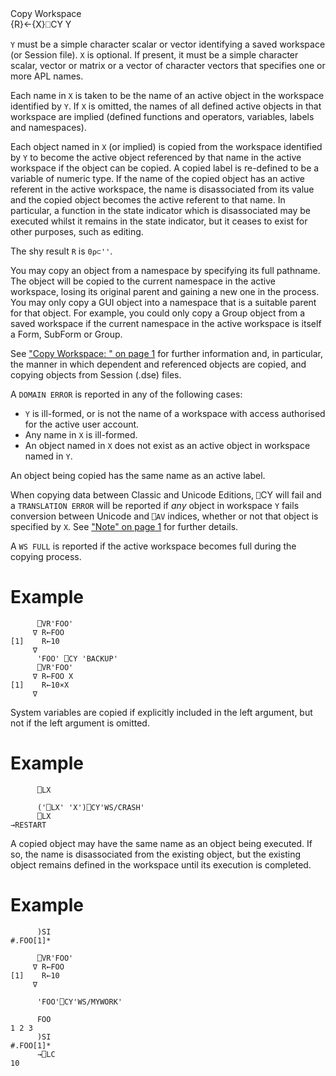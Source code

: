 <div class="heading">
  <div class="name">Copy Workspace</div>
  <div class="command">{R}←{X}⎕CY Y</div>
</div>

`Y` must be a simple character scalar or vector identifying a saved workspace (or Session file).  `X` is optional.  If present, it must be a simple character scalar, vector or matrix or a vector of character vectors that specifies one or more APL names.

Each name in `X` is taken to be the name of an active object in the workspace identified by `Y`.  If `X` is omitted, the names of all defined active objects in that workspace are implied (defined functions and operators, variables, labels and namespaces).

Each object named in `X` (or implied) is copied from the workspace identified by `Y` to become the active object referenced by that name in the active workspace if the object can be copied.  A copied label is re-defined to be a variable of numeric type.  If the name of the copied object has an active referent in the active workspace, the name is disassociated from its value and the copied object becomes the active referent to that name.  In particular, a function in the state indicator which is disassociated may be executed whilst it remains in the state indicator, but it ceases to exist for other purposes, such as editing.

The shy result `R` is `0⍴⊂''`.

You may copy an object from a namespace by specifying its full pathname.  The object will be copied to the current namespace in the active workspace, losing its original parent and gaining a new one in the process.  You may only copy a GUI object into a namespace that is a suitable parent for that object.  For example, you could only copy a Group object from a saved workspace if the current namespace in the active workspace is itself a Form, SubForm or Group.

See ["Copy Workspace: " on page 1](/system-commands/copy.md#CopyWorkspace) for further information and, in particular, the manner in which dependent and referenced objects are copied, and copying objects from Session (.dse) files.

A `DOMAIN ERROR` is reported in any of the following cases:

- `Y` is ill-formed, or is not the name of a workspace with access authorised for the active user account.
- Any name in `X` is ill-formed.
- An object named in `X` does not exist as an active object in workspace named in `Y`.

An object being copied has the same name as an active label.

When copying data between Classic and Unicode Editions, `⎕`CY will fail and a `TRANSLATION ERROR` will be reported if *any* object in workspace `Y` fails conversion between Unicode and `⎕AV` indices, whether or not that object is specified by `X`. See ["Note" on page 1](/avu.md#AtomicVectorUnicode:) for further details.

A `WS FULL` is reported if the active workspace becomes full during the copying process.

# Example
```apl
      ⎕VR'FOO'
     ∇ R←FOO
[1]    R←10
     ∇
      'FOO' ⎕CY 'BACKUP'
      ⎕VR'FOO'
     ∇ R←FOO X
[1]    R←10×X
     ∇
```

System variables are copied if explicitly included in the left argument, but not if the left argument is omitted.

# Example
```apl
      ⎕LX
 
      ('⎕LX' 'X')⎕CY'WS/CRASH'
      ⎕LX
→RESTART
```

A copied object may have the same name as an object being executed.  If so, the name is disassociated from the existing object, but the existing object remains defined in the workspace until its execution is completed.

# Example
```apl
      )SI
#.FOO[1]*
 
      ⎕VR'FOO'
     ∇ R←FOO
[1]    R←10
     ∇
 
      'FOO'⎕CY'WS/MYWORK'
 
      FOO
1 2 3
      )SI
#.FOO[1]*
      →⎕LC
10
 
```
